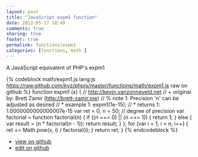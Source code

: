 ```yaml
---
layout: post
title: "JavaScript expm1 function"
date: 2012-05-17 18:49
comments: true
sharing: true
footer: true
permalink: functions/expm1
categories: [functions, math ]
---
```

A JavaScript equivalent of PHP's expm1
<!-- more -->
{% codeblock math/expm1.js lang:js https://raw.github.com/kvz/phpjs/master/functions/math/expm1.js raw on github %}
function expm1 (x) {
    // http://kevin.vanzonneveld.net
    // +   original by: Brett Zamir (http://brett-zamir.me)
    // %          note 1: Precision 'n' can be adjusted as desired
    // *     example 1: expm1(1e-15);
    // *     returns 1: 1.0000000000000007e-15
    var ret = 0,
        n = 50; // degree of precision
    var factorial = function factorial(n) {
        if ((n === 0) || (n === 1)) {
            return 1;
        } else {
            var result = (n * factorial(n - 1));
            return result;
        }
    };
    for (var i = 1; i < n; i++) {
        ret += Math.pow(x, i) / factorial(i);
    }
    return ret;
}
{% endcodeblock %}
<ul>
 <li><a href="https://github.com/kvz/phpjs/blob/master/functions/math/expm1.js">view on github</a></li>
 <li><a href="https://github.com/kvz/phpjs/edit/master/functions/math/expm1.js">edit on github</a></li>
</ul>

